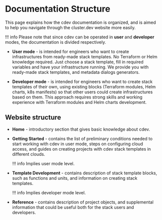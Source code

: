 # Documentation Structure

This page explains how the cdev documentation is organized, and is aimed to help you navigate through the cluster.dev website more easily.

!!! info
    Please note that since cdev can be operated in **user** and **developer** modes, the documentation is divided respectively.

* **User mode** - is intended for engineers who want to create infrastructures from ready-made stack templates. No Terraform or Helm knowledge required. Just choose a stack template, fill in required variables and have your infrastructure running. We provide you with ready-made stack templates, and metadata dialogs generators.

* **Developer mode** - is intended for engineers who want to create stack templates of their own, using existing blocks (Terraform modules, Helm charts, k8s manifests) so that other users could create infrastructures based on them. This approach requires strong skills and working experience with Terraform modules and Helm charts development.

## Website structure

* **Home** - introductory section that gives basic knowledge about cdev.

* **Getting Started** - contains the list of preliminary conditions needed to start working with cdev in user mode, steps on configuring cloud access, and guides on creating projects with cdev stack templates in different clouds.

    !!! info
        Implies user mode level.

* **Template Development** - contains description of stack template blocks, such as functions and units, and information on creating stack templates.

    !!! info
        Implies developer mode level.

* **Reference** - contains description of project objects, and supplemental information that could be useful both for the stack users and developers.
